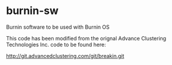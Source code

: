 burnin-sw
=========

Burnin software to be used with Burnin OS

This code has been modified from the orignal Advance Clustering Technologies Inc. code to be found here:

http://git.advancedclustering.com/git/breakin.git


